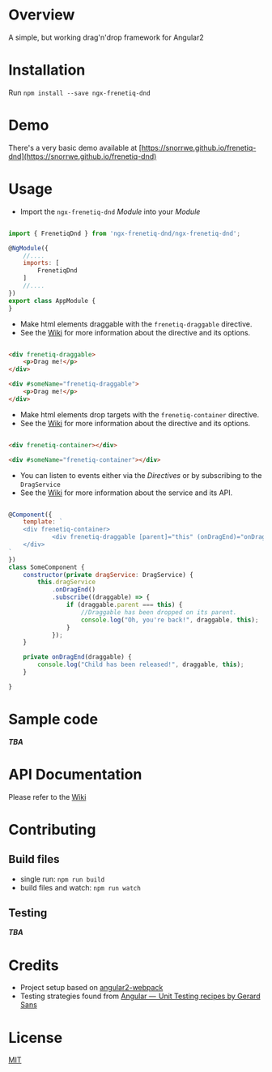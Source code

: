 # Overview
A simple, but working drag'n'drop framework for Angular2

# Installation
Run `npm install --save ngx-frenetiq-dnd`

# Demo
There's a very basic demo available at [https://snorrwe.github.io/frenetiq-dnd](https://snorrwe.github.io/frenetiq-dnd)

# Usage

* Import the `ngx-frenetiq-dnd` *Module* into your *Module*

```js

import { FrenetiqDnd } from 'ngx-frenetiq-dnd/ngx-frenetiq-dnd';

@NgModule({
	//....
    imports: [
        FrenetiqDnd
    ]
    //....
})
export class AppModule {
}

```

* Make html elements draggable with the `frenetiq-draggable` directive.
* See the [Wiki](https://github.com/snorrwe/Frenetiq-Dnd/wiki/FrenetiqDraggable) for more information about the directive and its options.

```html

<div frenetiq-draggable>
	<p>Drag me!</p>
</div>

<div #someName="frenetiq-draggable">
	<p>Drag me!</p>
</div>

```

* Make html elements drop targets with the `frenetiq-container` directive.
* See the [Wiki](https://github.com/snorrwe/Frenetiq-Dnd/wiki/FrenetiqContainer) for more information about the directive and its options.

```html

<div frenetiq-container></div>

<div #someName="frenetiq-container"></div>

```

* You can listen to events either via the *Directives* or by subscribing to the `DragService`
* See the [Wiki](https://github.com/snorrwe/Frenetiq-Dnd/wiki/DragService) for more information about the service and its API.

```js

@Component({
	template: `
	<div frenetiq-container>
			<div frenetiq-draggable [parent]="this" (onDragEnd)="onDragEnd($event)">Drag me!</div>
	</div>
`
})
class SomeComponent {
	constructor(private dragService: DragService) {
		this.dragService
		    .onDragEnd()
		    .subscribe((draggable) => {
		        if (draggable.parent === this) {
		            //Draggable has been dropped on its parent.
		            console.log("Oh, you're back!", draggable, this);
		        }
		    });
	}

	private onDragEnd(draggable) {
		console.log("Child has been released!", draggable, this);
	}

}

```

# Sample code

**_TBA_**

# API Documentation

Please refer to the [Wiki](https://github.com/snorrwe/Frenetiq-Dnd/wiki/)

# Contributing
## Build files

* single run: `npm run build`
* build files and watch: `npm run watch`

## Testing

**_TBA_**

# Credits

* Project setup based on [angular2-webpack](https://github.com/preboot/angular2-webpack)
* Testing strategies found from [Angular —  Unit Testing recipes by Gerard Sans](https://medium.com/google-developer-experts/angular-2-unit-testing-with-jasmine-defe20421584)

# License

[MIT](/LICENSE)
